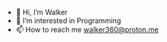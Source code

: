 - 👋 Hi, I’m Walker
- 👀 I’m interested in Programming
- 📫 How to reach me walker360@proton.me

<!---
walker-360/walker-360 is a ✨ special ✨ repository because its `README.md` (this file) appears on your GitHub profile.
You can click the Preview link to take a look at your changes.
--->
